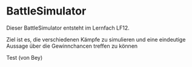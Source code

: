 # BattleSimulator

Dieser BattleSimulator entsteht im Lernfach LF12.

Ziel ist es, die verschiedenen Kämpfe zu simulieren und eine eindeutige Aussage über die Gewinnchancen treffen zu können

Test (von Bey)